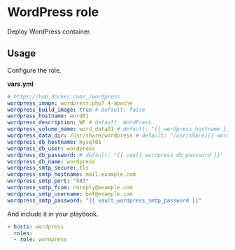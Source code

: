 # WordPress role

Deploy WordPress container.

## Usage

Configure the role.

**vars.yml**

```yml
# https://hub.docker.com/_/wordpress
wordpress_image: wordpress:php7.4-apache
wordpress_build_image: true # default: false
wordpress_hostname: word01
wordpress_description: WP # default: WordPress
wordpress_volume_name: word_data01 # default: "{{ wordpress_hostname }}"
wordpress_data_dir: /usr/share/wordpress # default: "/usr/share/{{ wordpress_hostname }}"
wordpress_db_hostname: mysql01
wordpress_db_user: wordpress
wordpress_db_password: # default: "{{ vault_wordpress_db_password }}"
wordpress_db_name: wordpress
wordpress_smtp_secure: tls
wordpress_smtp_hostname: mail.example.com
wordpress_smtp_port: "587"
wordpress_smtp_from: noreply@example.com
wordpress_smtp_username: bot@example.com
wordpress_smtp_password: "{{ vault_wordpress_smtp_password }}"
```

And include it in your playbook.

```yml
- hosts: wordpress
  roles:
  - role: wordpress
```
